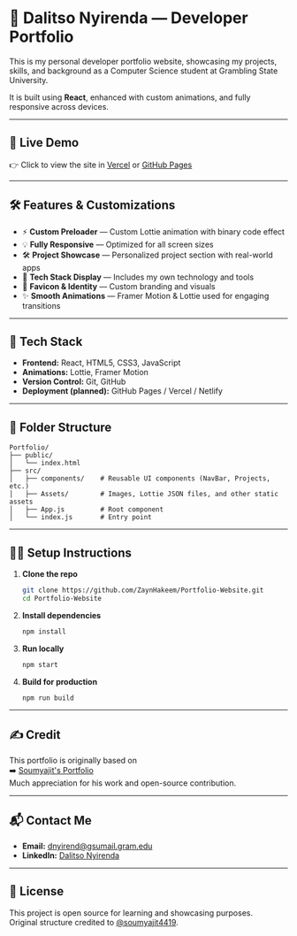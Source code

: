 # 💼 Dalitso Nyirenda — Developer Portfolio

This is my personal developer portfolio website, showcasing my projects, skills, and background as a Computer Science student at Grambling State University.

It is built using **React**, enhanced with custom animations, and fully responsive across devices.  

---

## 🚀 Live Demo

👉 Click to view the site in [Vercel](https://tobis-portfolio-website.vercel.app/) or [GitHub Pages](https://zaynhakeem.github.io/)

---

## 🛠️ Features & Customizations

- ⚡ **Custom Preloader** — Custom Lottie animation with binary code effect
- 💡 **Fully Responsive** — Optimized for all screen sizes
- 🛠️ **Project Showcase** — Personalized project section with real-world apps
- 🧠 **Tech Stack Display** — Includes my own technology and tools
- 🎯 **Favicon & Identity** — Custom branding and visuals
- ✨ **Smooth Animations** — Framer Motion & Lottie used for engaging transitions

---

## 🧰 Tech Stack

- **Frontend:** React, HTML5, CSS3, JavaScript
- **Animations:** Lottie, Framer Motion
- **Version Control:** Git, GitHub
- **Deployment (planned):** GitHub Pages / Vercel / Netlify

---

## 📁 Folder Structure

```
Portfolio/
├── public/
│   └── index.html
├── src/
│   ├── components/    # Reusable UI components (NavBar, Projects, etc.)
│   ├── Assets/        # Images, Lottie JSON files, and other static assets
│   ├── App.js         # Root component
│   └── index.js       # Entry point
```

---

## 🧑‍💻 Setup Instructions

1. **Clone the repo**
   ```bash
   git clone https://github.com/ZaynHakeem/Portfolio-Website.git
   cd Portfolio-Website
   ```

2. **Install dependencies**
   ```bash
   npm install
   ```

3. **Run locally**
   ```bash
   npm start
   ```

4. **Build for production**
   ```bash
   npm run build
   ```

---

## ✍️ Credit

This portfolio is originally based on  
➡️ [Soumyajit's Portfolio](https://github.com/soumyajit4419/Portfolio)  
Much appreciation for his work and open-source contribution.

---

## 📬 Contact Me

- **Email:** dnyirend@gsumail.gram.edu  
- **LinkedIn:** [Dalitso Nyirenda](https://www.linkedin.com/in/dalitso-nyirenda88)

---

## 📝 License

This project is open source for learning and showcasing purposes.  
Original structure credited to [@soumyajit4419](https://github.com/soumyajit4419).
